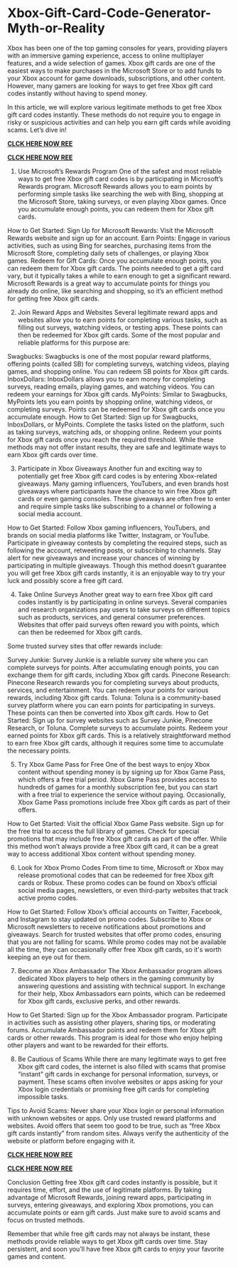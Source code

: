 # Xbox-Gift-Card-Code-Generator-Myth-or-Reality
Xbox has been one of the top gaming consoles for years, providing players with an immersive gaming experience, access to online multiplayer features, and a wide selection of games. Xbox gift cards are one of the easiest ways to make purchases in the Microsoft Store or to add funds to your Xbox account for game downloads, subscriptions, and other content. However, many gamers are looking for ways to get free Xbox gift card codes instantly without having to spend money.

In this article, we will explore various legitimate methods to get free Xbox gift card codes instantly. These methods do not require you to engage in risky or suspicious activities and can help you earn gift cards while avoiding scams. Let’s dive in!

**[CLCK HERE NOW REE](https://tinyurl.com/xboxgiftcard2025)**

**[CLCK HERE NOW REE](https://tinyurl.com/xboxgiftcard2025)**

1. Use Microsoft’s Rewards Program
One of the safest and most reliable ways to get free Xbox gift card codes is by participating in Microsoft’s Rewards program. Microsoft Rewards allows you to earn points by performing simple tasks like searching the web with Bing, shopping at the Microsoft Store, taking surveys, or even playing Xbox games. Once you accumulate enough points, you can redeem them for Xbox gift cards.

How to Get Started:
Sign Up for Microsoft Rewards: Visit the Microsoft Rewards website and sign up for an account.
Earn Points: Engage in various activities, such as using Bing for searches, purchasing items from the Microsoft Store, completing daily sets of challenges, or playing Xbox games.
Redeem for Gift Cards: Once you accumulate enough points, you can redeem them for Xbox gift cards. The points needed to get a gift card vary, but it typically takes a while to earn enough to get a significant reward.
Microsoft Rewards is a great way to accumulate points for things you already do online, like searching and shopping, so it’s an efficient method for getting free Xbox gift cards.

2. Join Reward Apps and Websites
Several legitimate reward apps and websites allow you to earn points for completing various tasks, such as filling out surveys, watching videos, or testing apps. These points can then be redeemed for Xbox gift cards. Some of the most popular and reliable platforms for this purpose are:

Swagbucks: Swagbucks is one of the most popular reward platforms, offering points (called SB) for completing surveys, watching videos, playing games, and shopping online. You can redeem SB points for Xbox gift cards.
InboxDollars: InboxDollars allows you to earn money for completing surveys, reading emails, playing games, and watching videos. You can redeem your earnings for Xbox gift cards.
MyPoints: Similar to Swagbucks, MyPoints lets you earn points by shopping online, watching videos, or completing surveys. Points can be redeemed for Xbox gift cards once you accumulate enough.
How to Get Started:
Sign up for Swagbucks, InboxDollars, or MyPoints.
Complete the tasks listed on the platform, such as taking surveys, watching ads, or shopping online.
Redeem your points for Xbox gift cards once you reach the required threshold.
While these methods may not offer instant results, they are safe and legitimate ways to earn Xbox gift cards over time.

3. Participate in Xbox Giveaways
Another fun and exciting way to potentially get free Xbox gift card codes is by entering Xbox-related giveaways. Many gaming influencers, YouTubers, and even brands host giveaways where participants have the chance to win free Xbox gift cards or even gaming consoles. These giveaways are often free to enter and require simple tasks like subscribing to a channel or following a social media account.

How to Get Started:
Follow Xbox gaming influencers, YouTubers, and brands on social media platforms like Twitter, Instagram, or YouTube.
Participate in giveaway contests by completing the required steps, such as following the account, retweeting posts, or subscribing to channels.
Stay alert for new giveaways and increase your chances of winning by participating in multiple giveaways.
Though this method doesn’t guarantee you will get free Xbox gift cards instantly, it is an enjoyable way to try your luck and possibly score a free gift card.

4. Take Online Surveys
Another great way to earn free Xbox gift card codes instantly is by participating in online surveys. Several companies and research organizations pay users to take surveys on different topics such as products, services, and general consumer preferences. Websites that offer paid surveys often reward you with points, which can then be redeemed for Xbox gift cards.

Some trusted survey sites that offer rewards include:

Survey Junkie: Survey Junkie is a reliable survey site where you can complete surveys for points. After accumulating enough points, you can exchange them for gift cards, including Xbox gift cards.
Pinecone Research: Pinecone Research rewards you for completing surveys about products, services, and entertainment. You can redeem your points for various rewards, including Xbox gift cards.
Toluna: Toluna is a community-based survey platform where you can earn points for participating in surveys. These points can then be converted into Xbox gift cards.
How to Get Started:
Sign up for survey websites such as Survey Junkie, Pinecone Research, or Toluna.
Complete surveys to accumulate points.
Redeem your earned points for Xbox gift cards.
This is a relatively straightforward method to earn free Xbox gift cards, although it requires some time to accumulate the necessary points.

5. Try Xbox Game Pass for Free
One of the best ways to enjoy Xbox content without spending money is by signing up for Xbox Game Pass, which offers a free trial period. Xbox Game Pass provides access to hundreds of games for a monthly subscription fee, but you can start with a free trial to experience the service without paying. Occasionally, Xbox Game Pass promotions include free Xbox gift cards as part of their offers.

How to Get Started:
Visit the official Xbox Game Pass website.
Sign up for the free trial to access the full library of games.
Check for special promotions that may include free Xbox gift cards as part of the offer.
While this method won’t always provide a free Xbox gift card, it can be a great way to access additional Xbox content without spending money.

6. Look for Xbox Promo Codes
From time to time, Microsoft or Xbox may release promotional codes that can be redeemed for free Xbox gift cards or Robux. These promo codes can be found on Xbox’s official social media pages, newsletters, or even third-party websites that track active promo codes.

How to Get Started:
Follow Xbox’s official accounts on Twitter, Facebook, and Instagram to stay updated on promo codes.
Subscribe to Xbox or Microsoft newsletters to receive notifications about promotions and giveaways.
Search for trusted websites that offer promo codes, ensuring that you are not falling for scams.
While promo codes may not be available all the time, they can occasionally offer free Xbox gift cards, so it's worth keeping an eye out for them.

7. Become an Xbox Ambassador
The Xbox Ambassador program allows dedicated Xbox players to help others in the gaming community by answering questions and assisting with technical support. In exchange for their help, Xbox Ambassadors earn points, which can be redeemed for Xbox gift cards, exclusive perks, and other rewards.

How to Get Started:
Sign up for the Xbox Ambassador program.
Participate in activities such as assisting other players, sharing tips, or moderating forums.
Accumulate Ambassador points and redeem them for Xbox gift cards or other rewards.
This program is ideal for those who enjoy helping other players and want to be rewarded for their efforts.

8. Be Cautious of Scams
While there are many legitimate ways to get free Xbox gift card codes, the internet is also filled with scams that promise “instant” gift cards in exchange for personal information, surveys, or payment. These scams often involve websites or apps asking for your Xbox login credentials or promising free gift cards for completing impossible tasks.

Tips to Avoid Scams:
Never share your Xbox login or personal information with unknown websites or apps.
Only use trusted reward platforms and websites.
Avoid offers that seem too good to be true, such as “free Xbox gift cards instantly” from random sites.
Always verify the authenticity of the website or platform before engaging with it.

**[CLCK HERE NOW REE](https://tinyurl.com/xboxgiftcard2025)**

**[CLCK HERE NOW REE](https://tinyurl.com/xboxgiftcard2025)**

Conclusion
Getting free Xbox gift card codes instantly is possible, but it requires time, effort, and the use of legitimate platforms. By taking advantage of Microsoft Rewards, joining reward apps, participating in surveys, entering giveaways, and exploring Xbox promotions, you can accumulate points or earn gift cards. Just make sure to avoid scams and focus on trusted methods.

Remember that while free gift cards may not always be instant, these methods provide reliable ways to get Xbox gift cards over time. Stay persistent, and soon you’ll have free Xbox gift cards to enjoy your favorite games and content.
